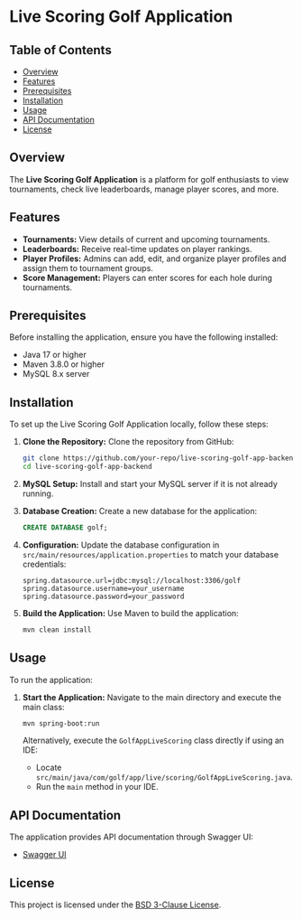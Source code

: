 # Live Scoring Golf Application

## Table of Contents

- [Overview](#overview)
- [Features](#features)
- [Prerequisites](#prerequisites)
- [Installation](#installation)
- [Usage](#usage)
- [API Documentation](#api-documentation)
- [License](#license)

## Overview

The **Live Scoring Golf Application** is a platform for golf enthusiasts to view tournaments, check live leaderboards, manage player scores, and more.

## Features

- **Tournaments:** View details of current and upcoming tournaments.
- **Leaderboards:** Receive real-time updates on player rankings.
- **Player Profiles:** Admins can add, edit, and organize player profiles and assign them to tournament groups.
- **Score Management:** Players can enter scores for each hole during tournaments.

## Prerequisites

Before installing the application, ensure you have the following installed:
- Java 17 or higher
- Maven 3.8.0 or higher
- MySQL 8.x server

## Installation

To set up the Live Scoring Golf Application locally, follow these steps:

1. **Clone the Repository:** Clone the repository from GitHub:
   ```bash
   git clone https://github.com/your-repo/live-scoring-golf-app-backend.git
   cd live-scoring-golf-app-backend
   ```

2. **MySQL Setup:** Install and start your MySQL server if it is not already running.

3. **Database Creation:** Create a new database for the application:
   ```sql
   CREATE DATABASE golf;
   ```

4. **Configuration:** Update the database configuration in `src/main/resources/application.properties` to match your database credentials:
   ```properties
   spring.datasource.url=jdbc:mysql://localhost:3306/golf
   spring.datasource.username=your_username
   spring.datasource.password=your_password
   ```

5. **Build the Application:** Use Maven to build the application:
   ```bash
   mvn clean install
   ```

## Usage

To run the application:

1. **Start the Application:** Navigate to the main directory and execute the main class:
   ```bash
   mvn spring-boot:run
   ```

   Alternatively, execute the `GolfAppLiveScoring` class directly if using an IDE:
    - Locate `src/main/java/com/golf/app/live/scoring/GolfAppLiveScoring.java`.
    - Run the `main` method in your IDE.

## API Documentation

The application provides API documentation through Swagger UI:
- [Swagger UI](http://localhost:8082/swagger-ui/index.html)

## License

This project is licensed under the [BSD 3-Clause License](LICENSE).